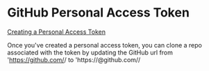 # GitHub Personal Access Token

[Creating a Personal Access Token](https://docs.github.com/en/enterprise-server@3.4/authentication/keeping-your-account-and-data-secure/creating-a-personal-access-token)

Once you've created a personal access token, you can clone a repo associated with the token by updating the GitHub url from 'https://github.com/<user>/<repo> to 'https://<token>@github.com/<user>/<repo>
